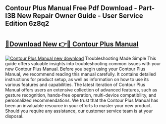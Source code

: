 ## Contour Plus Manual Free Pdf Download - Part-I3B New Repair Owner Guide - User Service Edition 6z8q2

# <h2><a href="http://bc33774.oget.top/?id=Contour+Plus+Manual">🔗Download New 👉🔴 Contour Plus Manual</a></h2>

[![Contour Plus Manual new download](https://i.imgur.com/5g1atiW.png)](http://bc33774.oget.top/?id=Contour+Plus+Manual)
Troubleshooting Made Simple This guide offers valuable insights into troubleshooting common issues with your new Contour Plus Manual. Before you begin using your Contour Plus Manual, we recommend reading this manual carefully. It contains detailed instructions for product setup, as well as information on how to use its various features and capabilities. The latest iteration of Contour Plus Manual offers users an extensive collection of advanced features, such as gesture recognition, hands-free operation, multi-device compatibility, and personalized recommendations. We trust that the Contour Plus Manual has been an invaluable resource in your efforts to master your new product. Should you require any assistance, our customer service team is at your disposal.
